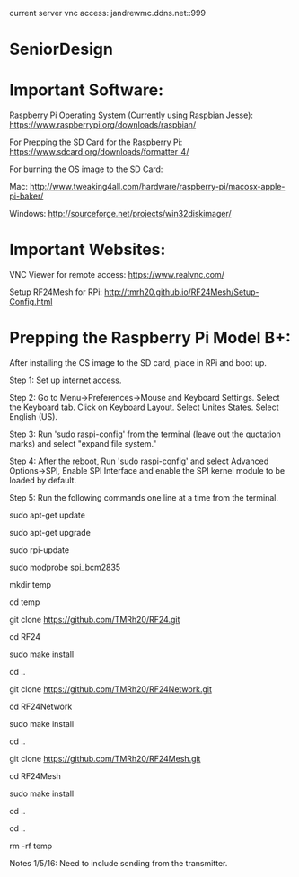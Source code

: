 current server vnc access:
jandrewmc.ddns.net::999

# SeniorDesign


# Important Software:

Raspberry Pi Operating System (Currently using Raspbian Jesse):
https://www.raspberrypi.org/downloads/raspbian/

For Prepping the SD Card for the Raspberry Pi:
https://www.sdcard.org/downloads/formatter_4/

For burning the OS image to the SD Card:

Mac:
http://www.tweaking4all.com/hardware/raspberry-pi/macosx-apple-pi-baker/

Windows:
http://sourceforge.net/projects/win32diskimager/


# Important Websites:


VNC Viewer for remote access:
https://www.realvnc.com/

Setup RF24Mesh for RPi:
http://tmrh20.github.io/RF24Mesh/Setup-Config.html

# Prepping the Raspberry Pi Model B+:

After installing the OS image to the SD card, place in RPi and boot up.

Step 1: Set up internet access.

Step 2: Go to Menu->Preferences->Mouse and Keyboard Settings.  Select the Keyboard tab.  Click on Keyboard Layout.  Select Unites States.  Select English (US).

Step 3: Run 'sudo raspi-config' from the terminal (leave out the quotation marks) and select "expand file system."

Step 4: After the reboot, Run 'sudo raspi-config' and select Advanced Options->SPI, Enable SPI Interface and enable the SPI kernel module to be loaded by default.

Step 5: Run the following commands one line at a time from the terminal.

sudo apt-get update

sudo apt-get upgrade

sudo rpi-update

sudo modprobe spi_bcm2835

mkdir temp

cd temp

git clone https://github.com/TMRh20/RF24.git

cd RF24

sudo make install

cd ..

git clone https://github.com/TMRh20/RF24Network.git

cd RF24Network

sudo make install

cd ..

git clone https://github.com/TMRh20/RF24Mesh.git

cd RF24Mesh

sudo make install

cd ..

cd ..

rm -rf temp


Notes 1/5/16:  Need to include sending from the transmitter.
